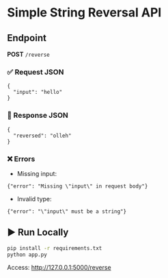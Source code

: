 # Simple String Reversal API

## Endpoint
**POST** `/reverse`

### ✅ Request JSON
```
{
  "input": "hello"
}
```

### 🔁 Response JSON
```
{
  "reversed": "olleh"
}
```

### ❌ Errors
- Missing input:
```
{"error": "Missing \"input\" in request body"}
```

- Invalid type:
```
{"error": "\"input\" must be a string"}
```

## ▶️ Run Locally

```bash
pip install -r requirements.txt
python app.py
```

Access: http://127.0.0.1:5000/reverse
